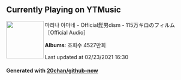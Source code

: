 ## Currently Playing on YTMusic

[<img align="left" width="100" src="https://i.ytimg.com/vi/ReCnlwVZj1M/sddefault.jpg?sqp=-oaymwEWCJADEOEBIAQqCghqEJQEGHgg6AJIWg&rs">](https://music.youtube.com/watch?v=ReCnlwVZj1M)

마리나 야마네 - Official髭男dism - 115万キロのフィルム［Official Audio］

**Albums**: 조회수 4527만회

Last updated at 02/23/2021 16:30

#### Generated with [20chan/github-now](https://github.com/20chan/github-now)


<!--
**20chan/20chan** is a ✨ _special_ ✨ repository because its `README.md` (this file) appears on your GitHub profile.

Here are some ideas to get you started:

- 🔭 I’m currently working on ...
- 🌱 I’m currently learning ...
- 👯 I’m looking to collaborate on ...
- 🤔 I’m looking for help with ...
- 💬 Ask me about ...
- 📫 How to reach me: ...
- 😄 Pronouns: ...
- ⚡ Fun fact: ...
-->
